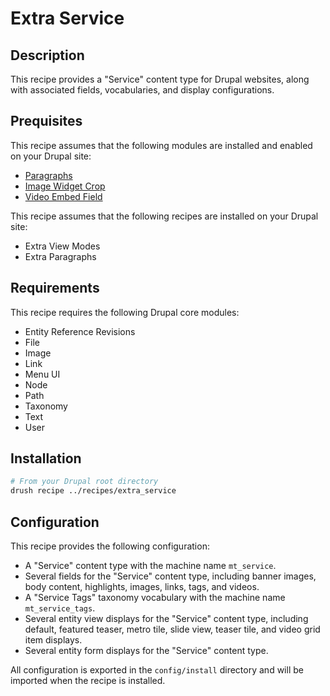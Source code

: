 # Extra Service

## Description

This recipe provides a "Service" content type for Drupal websites, along with associated fields, vocabularies, and display configurations.

## Prequisites

This recipe assumes that the following modules are installed and enabled on your Drupal site:

- [Paragraphs](https://www.drupal.org/project/paragraphs)
- [Image Widget Crop](https://www.drupal.org/project/image_widget_crop)
- [Video Embed Field](https://www.drupal.org/project/video_embed_field)

This recipe assumes that the following recipes are installed on your Drupal site:

- Extra View Modes
- Extra Paragraphs

## Requirements

This recipe requires the following Drupal core modules:

- Entity Reference Revisions
- File
- Image
- Link
- Menu UI
- Node
- Path
- Taxonomy
- Text
- User

## Installation

```bash
# From your Drupal root directory
drush recipe ../recipes/extra_service
```

## Configuration

This recipe provides the following configuration:

- A "Service" content type with the machine name `mt_service`.
- Several fields for the "Service" content type, including banner images, body content, highlights, images, links, tags, and videos.
- A "Service Tags" taxonomy vocabulary with the machine name `mt_service_tags`.
- Several entity view displays for the "Service" content type, including default, featured teaser, metro tile, slide view, teaser tile, and video grid item displays.
- Several entity form displays for the "Service" content type.

All configuration is exported in the `config/install` directory and will be imported when the recipe is installed.
